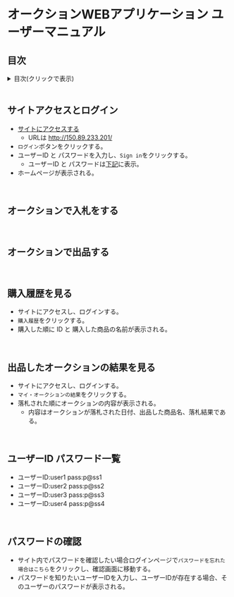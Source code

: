 # オークションWEBアプリケーション ユーザーマニュアル
## 目次
<details> 
<summary>目次(クリックで表示)</summary>
  
- [サイトアクセスとログイン](#access)
- [オークションで入札をする](#auctionBid)
- [オークションで出品する](#auctionSell)
- [購入履歴を見る](#sellResult)
- [出品したオークションの結果を見る](#auctionResult)
- [ユーザーID パスワード一覧](#pass)
- [パスワードの確認](#checkPass)  
  
 </details>
 
<br>

<a id="access"></a>
## サイトアクセスとログイン
- [サイトにアクセスする](http://150.89.233.201/)  
  - URLは http://150.89.233.201/
- `ログイン`ボタンをクリックする。  
- ユーザーID と パスワードを入力し、`Sign in`をクリックする。  
  - ユーザーID と パスワードは[下記](#pass)に表示。  
- ホームページが表示される。  
<br>

<a id="auctionBid"></a>
## オークションで入札をする
<br>

<a id="auctionSell"></a>
## オークションで出品する
<br>

<a id="sellResult"></a>
## 購入履歴を見る
- サイトにアクセスし、ログインする。  
- `購入履歴`をクリックする。  
- 購入した順に ID と 購入した商品の名前が表示される。  
<br>

<a id="auctionResult"></a>
## 出品したオークションの結果を見る
- サイトにアクセスし、ログインする。
- `マイ・オークションの結果`をクリックする。
- 落札された順にオークションの内容が表示される。
  - 内容はオークションが落札された日付、出品した商品名、落札結果である。
<br>

<a id="pass"></a>
## ユーザーID パスワード一覧
- ユーザーID:user1 pass:p@ss1  
- ユーザーID:user2 pass:p@ss2  
- ユーザーID:user3 pass:p@ss3  
- ユーザーID:user4 pass:p@ss4  
<br>

<a id="checkPass"></a>
## パスワードの確認
- サイト内でパスワードを確認したい場合ログインページで`パスワードを忘れた場合はこちら`をクリックし、確認画面に移動する。
- パスワードを知りたいユーザーIDを入力し、ユーザーIDが存在する場合、そのユーザーのパスワードが表示される。

